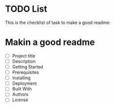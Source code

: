 # TODO List

This is the checklist of task to make a good readme:

# Makin a good readme
- [ ] Project title
 - [ ] Description
 - [ ] Getting Started
  - [ ] Prerequisites
  - [ ] Installing
 - [ ] Deployment
 - [ ] Built With
 - [ ] Authors
 - [ ] License     